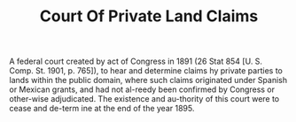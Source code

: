 ---
title: Court Of Private Land Claims
letter: C
permalink: "/definitions/bld-court-of-private-land-claims.html"
body: A federal court created by act of Congress in 1891 (26 Stat 854 [U. S. Comp.
  St. 1901, p. 765]), to hear and determine claims hy private parties to lands within
  the public domain, where such claims originated under Spanish or Mexican grants,
  and had not al-reedy been confirmed by Congress or other-wise adjudicated. The existence
  and au-thority of this court were to cease and de-term ine at the end of the year
  1895.
published_at: '2018-07-07'
source: Black's Law Dictionary 2nd Ed (1910)
layout: post
---